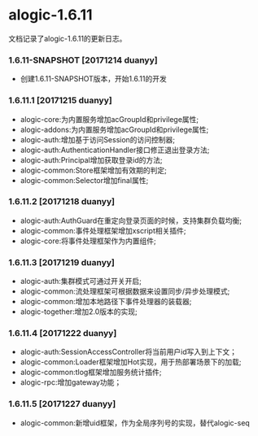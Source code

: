 alogic-1.6.11
=============

文档记录了alogic-1.6.11的更新日志。

### 1.6.11-SNAPSHOT [20171214 duanyy]
- 创建1.6.11-SNAPSHOT版本，开始1.6.11的开发

### 1.6.11.1 [20171215 duanyy]

- alogic-core:为内置服务增加acGroupId和privilege属性;
- alogic-addons:为内置服务增加acGroupId和privilege属性;
- alogic-auth:增加基于访问Session的访问控制器;
- alogic-auth:AuthenticationHandler接口修正退出登录方法;
- alogic-auth:Principal增加获取登录id的方法;
- alogic-common:Store框架增加有效期的判定;
- alogic-common:Selector增加final属性;

### 1.6.11.2 [20171218 duanyy]

- alogic-auth:AuthGuard在重定向登录页面的时候，支持集群负载均衡;
- alogic-common:事件处理框架增加xscript相关插件;
- alogic-core:将事件处理框架作为内置组件;

### 1.6.11.3 [20171219 duanyy]

- alogic-auth:集群模式可通过开关开启;
- alogic-common:流处理框架可根据数据来设置同步/异步处理模式;
- alogic-common:增加本地路径下事件处理器的装载器;
- alogic-together:增加2.0版本的实现;

### 1.6.11.4 [20171222 duanyy]

- alogic-auth:SessionAccessController将当前用户id写入到上下文；
- alogic-common:Loader框架增加Hot实现，用于热部署场景下的加载;
- alogic-common:tlog框架增加服务统计插件;
- alogic-rpc:增加gateway功能；

### 1.6.11.5 [20171227 duanyy]

- alogic-common:新增uid框架，作为全局序列号的实现，替代alogic-seq